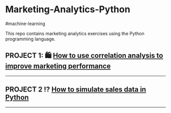 # Marketing-Analytics-Python

#machine-learning

This repo contains marketing analytics exercises using the Python programming language.

## **PROJECT 1:** 🛍️ [How to use correlation analysis to improve marketing performance](https://github.com/bonheurgirl/Marketing-Analytics-Python/blob/main/How%20to%20use%20correlation%20analysis%20to%20improve%20marketing%20performance.ipynb)

------------------------------------------------------------------------

## **PROJECT 2** ⁉️ [How to simulate sales data in Python](https://github.com/bonheurgirl/Marketing-Analytics-Python/blob/main/How%20to%20simulate%20sales%20data%20in%20Python.ipynb)

------------------------------------------------------------------------
